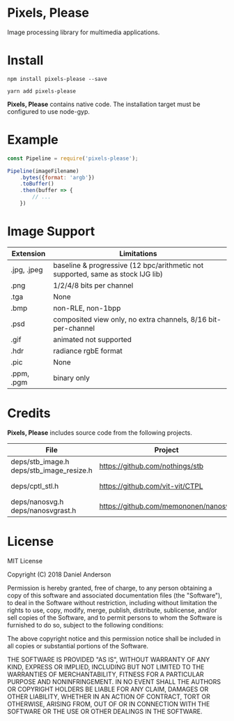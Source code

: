 # Pixels, Please

Image processing library for multimedia applications.

# Install

```
npm install pixels-please --save
```

```
yarn add pixels-please
```

**Pixels, Please** contains native code. The installation target must be configured to use node-gyp.

# Example

```javascript
const Pipeline = require('pixels-please');

Pipeline(imageFilename)
    .bytes({format: 'argb'})
    .toBuffer()
    .then(buffer => {
        // ...
    })
```

# Image Support

| Extension | Limitations |
|---|---|
| .jpg, .jpeg | baseline & progressive (12 bpc/arithmetic not supported, same as stock IJG lib) |
| .png | 1/2/4/8 bits per channel |
| .tga | None |
| .bmp | non-RLE, non-1bpp |
| .psd | composited view only, no extra channels, 8/16 bit-per-channel |
| .gif | animated not supported |
| .hdr | radiance rgbE format |
| .pic | None |
| .ppm, .pgm| binary only |

# Credits

**Pixels, Please** includes source code from the following projects. 

|  File |  Project |  License |
|---|---|---|
| deps/stb_image.h <br> deps/stb_image_resize.h | https://github.com/nothings/stb | MIT |
| deps/cptl_stl.h | https://github.com/vit-vit/CTPL | Apache 2.0 |
| deps/nanosvg.h <br> deps/nanosvgrast.h | https://github.com/memononen/nanosvg | zlib |

# License

MIT License

Copyright (C) 2018 Daniel Anderson

Permission is hereby granted, free of charge, to any person obtaining a copy of this software and associated documentation
files (the "Software"), to deal in the Software without restriction, including without limitation the rights to use, copy,
modify, merge, publish, distribute, sublicense, and/or sell copies of the Software, and to permit persons to whom the Software
is furnished to do so, subject to the following conditions:

The above copyright notice and this permission notice shall be included in all copies or substantial portions of the Software.

THE SOFTWARE IS PROVIDED "AS IS", WITHOUT WARRANTY OF ANY KIND, EXPRESS OR IMPLIED, INCLUDING BUT NOT LIMITED TO THE
WARRANTIES OF MERCHANTABILITY, FITNESS FOR A PARTICULAR PURPOSE AND NONINFRINGEMENT. IN NO EVENT SHALL THE AUTHORS OR
COPYRIGHT HOLDERS BE LIABLE FOR ANY CLAIM, DAMAGES OR OTHER LIABILITY, WHETHER IN AN ACTION OF CONTRACT, TORT OR OTHERWISE,
ARISING FROM, OUT OF OR IN CONNECTION WITH THE SOFTWARE OR THE USE OR OTHER DEALINGS IN THE SOFTWARE.
